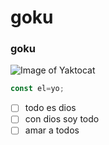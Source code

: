 # goku
### goku
![Image of Yaktocat](https://octodex.github.com/images/yaktocat.png)
```javascript
const el=yo;
```
- [ ] todo es dios
- [ ] con dios soy todo
- [ ] amar a todos
